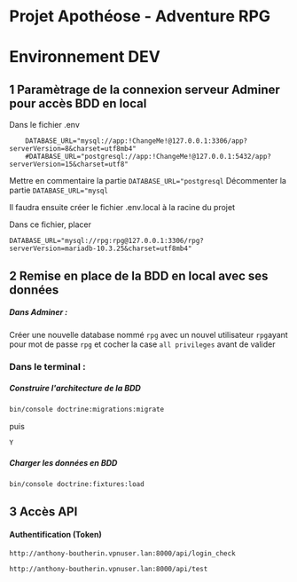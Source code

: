 # Projet Apothéose - Adventure RPG

# Environnement DEV

## 1 Paramètrage de la connexion serveur Adminer pour accès BDD en local

Dans le fichier .env
```env
    DATABASE_URL="mysql://app:!ChangeMe!@127.0.0.1:3306/app?serverVersion=8&charset=utf8mb4"
    #DATABASE_URL="postgresql://app:!ChangeMe!@127.0.0.1:5432/app?serverVersion=15&charset=utf8"
```
Mettre en commentaire la partie `DATABASE_URL="postgresql`
Décommenter la partie `DATABASE_URL="mysql`

Il faudra ensuite créer le fichier .env.local à la racine du projet

Dans ce fichier, placer 

```env
DATABASE_URL="mysql://rpg:rpg@127.0.0.1:3306/rpg?serverVersion=mariadb-10.3.25&charset=utf8mb4"
```


## 2 Remise en place de la BDD en local avec ses données

##### Dans Adminer :
Créer une nouvelle database nommé `rpg` avec un nouvel utilisateur `rpg`ayant pour mot de passe `rpg` et cocher la case `all privileges` avant de valider

### Dans le terminal :
##### Construire l'architecture de la BDD


```bash
bin/console doctrine:migrations:migrate  
```
puis 
```bash
Y
```


##### Charger les données en BDD
```bash
bin/console doctrine:fixtures:load
```


## 3 Accès API

#### Authentification (Token)


```text
http://anthony-boutherin.vpnuser.lan:8000/api/login_check

http://anthony-boutherin.vpnuser.lan:8000/api/test
```

